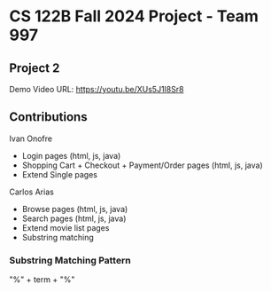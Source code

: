 # CS 122B Fall 2024 Project - Team 997

## Project 2

Demo Video URL: https://youtu.be/XUs5J1l8Sr8

## Contributions

Ivan Onofre
- Login pages (html, js, java)
- Shopping Cart + Checkout + Payment/Order pages (html, js, java)
- Extend Single pages

Carlos Arias
- Browse pages (html, js, java)
- Search pages (html, js, java)
- Extend movie list pages
- Substring matching

### Substring Matching Pattern
"%" + term + "%"
